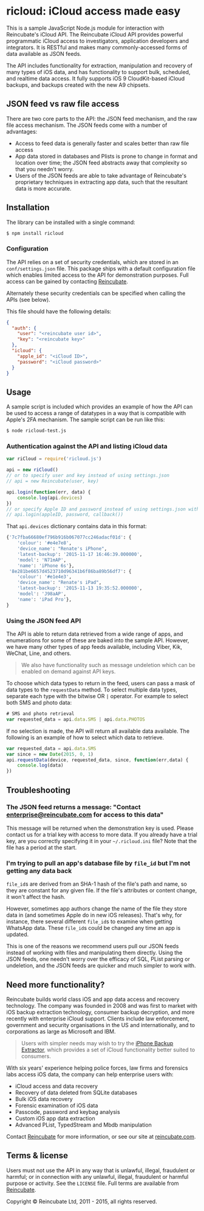 # ricloud: iCloud access made easy

This is a sample JavaScript Node.js module for interaction with Reincubate's iCloud API. The Reincubate iCloud API provides powerful programmatic iCloud access to investigators, application developers and integrators. It is RESTful and makes many commonly-accessed forms of data available as JSON feeds.

The API includes functionality for extraction, manipulation and recovery of many types of iOS data, and has functionality to support bulk, scheduled, and realtime data access. It fully supports iOS 9 CloudKit-based iCloud backups, and backups created with the new A9 chipsets.

## JSON feed vs raw file access

There are two core parts to the API: the JSON feed mechanism, and the raw file access mechanism. The JSON feeds come with a number of advantages:

 * Access to feed data is generally faster and scales better than raw file access
 * App data stored in databases and Plists is prone to change in format and location over time; the JSON feed abstracts away that complexity so that you needn't worry.
 * Users of the JSON feeds are able to take advantage of Reincubate's proprietary techniques in extracting app data, such that the resultant data is more accurate.

## Installation

The library can be installed with a single command:

```bash
$ npm install ricloud
```

### Configuration

The API relies on a set of security credentials, which are stored in an `conf/settings.json` file. This package ships with a default configuration file which enables limited access to the API for demonstration purposes. Full access can be gained by contacting [Reincubate](mailto:enterprise@reincubate.com).

Alternately these security credentials can be specified when calling the APIs (see below).

This file should have the following details:

```json
{
  "auth": {
    "user": "<reincubate user id>",
    "key": "<reincubate key>"
  },
  "icloud": {
    "apple_id": "<iCloud ID>",
    "password": "<iCloud password>"
  }
}
```

## Usage

A sample script is included which provides an example of how the API can be used to access a range of datatypes in a way that is compatible with Apple's 2FA mechanism. The sample script can be run like this:

```bash
$ node ricloud-test.js
```

### Authentication against the API and listing iCloud data

```javascript
var riCloud = require('ricloud.js')

api = new riCloud()
// or to specify user and key instead of using settings.json
// api = new Reincubate(user, key)

api.login(function(err, data) {
    console.log(api.devices)
})
// or specify Apple ID and password instead of using settings.json with:
// api.login(appleID, password, callback())
```


That `api.devices` dictionary contains data in this format:

```python
{'7c7fba66680ef796b916b067077cc246adacf01d': {
    'colour': '#e4e7e8',
    'device_name': "Renate's iPhone",
    'latest-backup': '2015-11-17 16:46:39.000000',
    'model': 'N71mAP',
    'name': 'iPhone 6s'},
 '8e281be6657d4523710d96341b6f86ba89b56df7': {
    'colour': '#e1e4e3',
    'device_name': "Renate's iPad",
    'latest-backup': '2015-11-13 19:35:52.000000',
    'model': 'J98aAP',
    'name': 'iPad Pro'},
}
```

### Using the JSON feed API

The API is able to return data retrieved from a wide range of apps, and enumerations for some of these are baked into the sample API. However, we have many other types of app feeds available, including Viber, Kik, WeChat, Line, and others.

> We also have functionality such as message undeletion which can be enabled on demand against API keys.

To choose which data types to return in the feed, users can pass a mask of data types to the `requestData` method. To select multiple data types, separate each type with the bitwise OR ``|`` operator. For example to select both SMS and photo data:

```javascript
# SMS and photo retrieval
var requested_data = api.data.SMS | api.data.PHOTOS
```

If no selection is made, the API will return all available data available. The following is an example of how to select which data to retrieve.

```javascript
var requested_data = api.data.SMS
var since = new Date(2015, 0, 1)
api.requestData(device, requested_data, since, function(err,data) {
    console.log(data)
})
```

## Troubleshooting

### The JSON feed returns a message: "Contact enterprise@reincubate.com for access to this data"

This message will be returned when the demonstration key is used. Please contact us for a trial key with access to more data. If you already have a trial key, are you correctly specifying it in your `~/.ricloud.ini` file? Note that the file has a period at the start.

### I'm trying to pull an app's database file by `file_id` but I'm not getting any data back

`file_id`s are derived from an SHA-1 hash of the file's path and name, so they are constant for any given file. If the file's attributes or content change, it won't affect the hash.

However, sometimes app authors change the name of the file they store data in (and sometimes Apple do in new iOS releases). That's why, for instance, there several different `file_id`s to examine when getting WhatsApp data. These `file_id`s could be changed any time an app is updated.

This is one of the reasons we recommend users pull our JSON feeds instead of working with files and manipulating them directly. Using the JSON feeds, one needn't worry over the efficacy of SQL, PList parsing or undeletion, and the JSON feeds are quicker and much simpler to work with.

## Need more functionality?

Reincubate builds world class iOS and app data access and recovery technology. The company was founded in 2008 and was first to market with iOS backup extraction technology, consumer backup decryption, and more recently with enterprise iCloud support. Clients include law enforcement, government and security organisations in the US and internationally, and to corporations as large as Microsoft and IBM.

> Users with simpler needs may wish to try the [iPhone Backup Extractor](http://www.iphonebackupextractor.com), which provides a set of iCloud functionality better suited to consumers.

With six years' experience helping police forces, law firms and forensics labs access iOS data, the company can help enterprise users with:

* iCloud access and data recovery
* Recovery of data deleted from SQLite databases
* Bulk iOS data recovery
* Forensic examination of iOS data
* Passcode, password and keybag analysis
* Custom iOS app data extraction
* Advanced PList, TypedStream and Mbdb manipulation

Contact [Reincubate](mailto:enterprise@reincubate.com) for more information, or see our site at [reincubate.com](https://www.reincubate.com).

## Terms & license

Users must not use the API in any way that is unlawful, illegal, fraudulent or harmful; or in connection with any unlawful, illegal, fraudulent or harmful purpose or activity. See the `LICENSE` file. Full terms are available from [Reincubate](mailto:enterprise@reincubate.com).

Copyright &copy; Reincubate Ltd, 2011 - 2015, all rights reserved.
